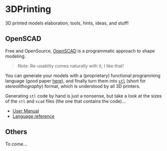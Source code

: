 # 3DPrinting
3D printed models elaboration, tools, hints, ideas, and stuff!

## OpenSCAD
Free and OpenSource, [OpenSCAD](https://www.openscad.org/) is a programmatic approach to shape modeling. 

> _Note:_ Re-usablity comes naturally with it, I like that!

You can generate your models with a (proprietary) functional programming language (good paper [here](https://en.wikibooks.org/wiki/OpenSCAD_User_Manual/For_C/Java/Python_Programmers)), and finally turn them into [`stl`](https://en.wikipedia.org/wiki/STL_(file_format)) (short for _stereolithography_) format, which is understood by all 3D printers.

Generating `stl` code by hand is just a nonsense, but take a look at the sizes of the `stl` and `scad` files (the one that contains the code)...

- [User Manual](https://en.wikibooks.org/wiki/OpenSCAD_User_Manual)
- [Language reference](https://en.wikibooks.org/wiki/OpenSCAD_User_Manual/The_OpenSCAD_Language)

## Others
To come...

